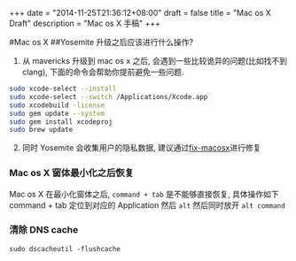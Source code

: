 +++
date = "2014-11-25T21:36:12+08:00"
draft = false
title = "Mac os X Draft"
description = "Mac os X 手稿"
+++

#Mac os X
##Yosemite 升级之后应该进行什么操作?  
1. 从 mavericks 升级到 mac os x 之后, 会遇到一些比较诡异的问题(比如找不到 clang), 下面的命令会帮助你提前避免一些问题. 

```bash
sudo xcode-select --install  
sudo xcode-select --switch /Applications/Xcode.app   
sudo xcodebuild -license  
sudo gem update --system  
sudo gem install xcodeproj   
sudo brew update   
```
<!--more-->

2. 同时 Yosemite 会收集用户的隐私数据, 建议通过[fix-macosx](https://fix-macosx.com/)进行修复


### Mac os X 窗体最小化之后恢复  
Mac os X 在最小化窗体之后, `command + tab` 是不能够直接恢复, 具体操作如下   
command + tab 定位到对应的 Application 然后 `alt` 然后同时放开 `alt command`


### 清除 DNS cache

	sudo dscacheutil -flushcache